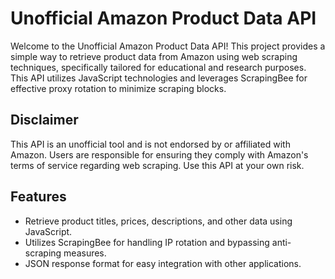 # Unofficial Amazon Product Data API

Welcome to the Unofficial Amazon Product Data API! This project provides a simple way to retrieve product data from Amazon using web scraping techniques, specifically tailored for educational and research purposes. This API utilizes JavaScript technologies and leverages ScrapingBee for effective proxy rotation to minimize scraping blocks.

## Disclaimer

This API is an unofficial tool and is not endorsed by or affiliated with Amazon. Users are responsible for ensuring they comply with Amazon's terms of service regarding web scraping. Use this API at your own risk.

## Features

- Retrieve product titles, prices, descriptions, and other data using JavaScript.
- Utilizes ScrapingBee for handling IP rotation and bypassing anti-scraping measures.
- JSON response format for easy integration with other applications.



